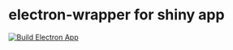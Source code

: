 # electron-wrapper for shiny app

[![Build Electron App](https://github.com/stephanmg/shiny-electron-wrapper/actions/workflows/build.yml/badge.svg)](https://github.com/stephanmg/shiny-electron-wrapper/actions/workflows/build.yml)
